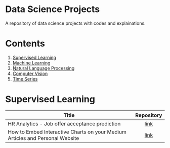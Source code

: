 # Data Science Projects
A repository of data science projects with codes and explainations.


# Contents
1. [Supervised Learning](#supervised-learning)
1. [Machine Learning](#machine-learning)
1. [Natural Language Processing](#natural-language-processing)
1. [Computer Vision](#computer-vision)
1. [Time Series](#time-series)


# Supervised Learning 

| Title        |  Repository  |
| ------------- | :-----:|
| HR Analytics - Job offer acceptance prediction | [link](.code/hr_analytics) |
| How to Embed Interactive Charts on your Medium Articles and Personal Website | [link](./data_science_tools/embed_charts.ipynb) |
